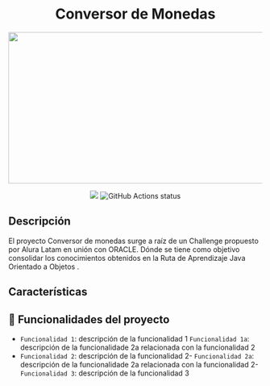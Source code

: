 <h1 align="center" color="#DA70D6"> Conversor de Monedas </h1>
<p align="Center">
   <img style="text-align:center;" height="300px"  width="600px" src="https://images.pexels.com/photos/14891541/pexels-photo-14891541.jpeg">
</p>
<p align="center">
  <img src="https://img.shields.io/badge/STATUS-EN%20DESAROLLO-green">
  <img src="https://github.com/facebook/docusaurus/actions/workflows/tests.yml/badge.svg" alt="GitHub Actions status">
</p>

## Descripción
<p>
   El proyecto Conversor de monedas surge a raíz de un Challenge propuesto por Alura Latam en unión con ORACLE. Dónde se tiene como objetivo 
   consolidar los conocimientos obtenidos en la Ruta de Aprendizaje Java Orientado a Objetos .
</p>

## Características

## :hammer: Funcionalidades del proyecto

- `Funcionalidad 1`: descripción de la funcionalidad 1 `Funcionalidad 1a`: descripción de la funcionalidade 2a relacionada con la funcionalidad 2
- `Funcionalidad 2`: descripción de la funcionalidad 2- `Funcionalidad 2a`: descripción de la funcionalidade 2a relacionada con la funcionalidad 2- `Funcionalidad 3`: descripción de la funcionalidad 3



